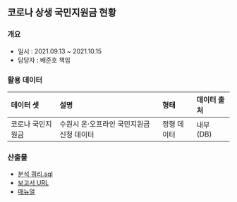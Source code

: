 ## 코로나 상생 국민지원금 현황
### 개요
- 일시 : 2021.09.13 ~ 2021.10.15
- 담당자 : 배준호 책임
 
### 활용 데이터
| 데이터 셋             | 설명 | 형태 | 데이터 출처      |
| :-------------------- | :---- | :---------- | :--------------- |
| 코로나 국민지원금 | 수원시 온·오프라인 국민지원금 신청 데이터 | 정형 데이터 | 내부 (DB) |


### 산출물

- [분석 쿼리.sql](https://github.com/juunho/Suwon-2021/blob/932a615f17a843b18342b04325158a7753b64df7/Data%20Visualization/5.%20%EC%BD%94%EB%A1%9C%EB%82%98%20%EC%83%81%EC%83%9D%20%EA%B5%AD%EB%AF%BC%EC%A7%80%EC%9B%90%EA%B8%88%20%ED%98%84%ED%99%A9/%EB%B6%84%EC%84%9D%20%EC%BF%BC%EB%A6%AC.md)
- [보고서 URL](http://27.101.101.188:20007/studio/exported/4719873c804c4f3a8da6d7a83bcb9199ab3febf973a0447f8b94855031746c4d)
- [매뉴얼](https://github.com/juunho/Suwon-2021/blob/dc18840e09694a63bc3662d172a74f2baf451129/Data%20Visualization/5.%20%EC%BD%94%EB%A1%9C%EB%82%98%20%EC%83%81%EC%83%9D%20%EA%B5%AD%EB%AF%BC%EC%A7%80%EC%9B%90%EA%B8%88%20%ED%98%84%ED%99%A9/%EC%BD%94%EB%A1%9C%EB%82%98%20%EC%83%81%EC%83%9D%20%EA%B5%AD%EB%AF%BC%EC%A7%80%EC%9B%90%EA%B8%88%20%ED%98%84%ED%99%A9%20%EB%A7%A4%EB%89%B4%EC%96%BC.pdf)
